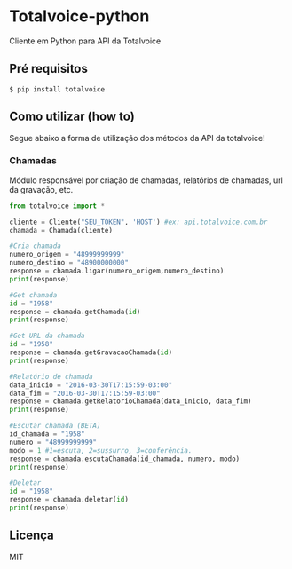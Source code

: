 # Totalvoice-python
Cliente em Python para API da Totalvoice

## Pré requisitos

```
$ pip install totalvoice
```

## Como utilizar (how to)

Segue abaixo a forma de utilização dos métodos da API da totalvoice!

### Chamadas
Módulo responsável por criação de chamadas, relatórios de chamadas, url da gravação, etc.


```python
from totalvoice import *

cliente = Cliente("SEU_TOKEN", 'HOST') #ex: api.totalvoice.com.br
chamada = Chamada(cliente)

#Cria chamada
numero_origem = "48999999999"
numero_destino = "48900000000"
response = chamada.ligar(numero_origem,numero_destino)
print(response)

#Get chamada
id = "1958"
response = chamada.getChamada(id)
print(response)

#Get URL da chamada
id = "1958"
response = chamada.getGravacaoChamada(id) 
print(response)

#Relatório de chamada
data_inicio = "2016-03-30T17:15:59-03:00"
data_fim = "2016-03-30T17:15:59-03:00"
response = chamada.getRelatorioChamada(data_inicio, data_fim)
print(response)

#Escutar chamada (BETA)
id_chamada = "1958"
numero = "48999999999"
modo = 1 #1=escuta, 2=sussurro, 3=conferência.
response = chamada.escutaChamada(id_chamada, numero, modo)
print(response)

#Deletar
id = "1958"
response = chamada.deletar(id)
print(response)


```

## Licença

MIT

